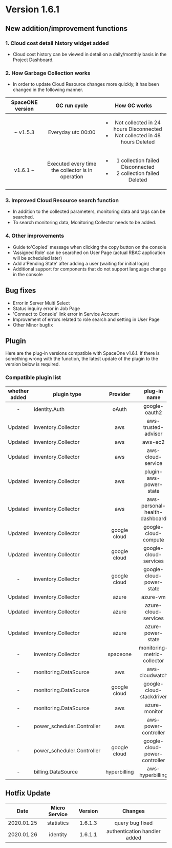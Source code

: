 # Version 1.6.1


## New addition/improvement functions

### 1. Cloud cost detail history widget added

- Cloud cost history can be viewed in detail on a daily/monthly basis in the Project Dashboard.

### 2. How Garbage Collection works

- In order to update Cloud Resource changes more quickly, it has been changed in the following manner.

|SpaceONE version|GC run cycle|How GC works|
|:---:|:---:|:---:|
|~ v1.5.3|Everyday utc 00:00|<ul><li>Not collected in 24 hours Disconnected</li><li>Not collected in 48 hours Deleted</li></ul> |
|v1.6.1 ~|Executed every time the collector is in operation|<ul><li>1 collection failed Disconnected</li><li>2 collection failed Deleted</li></ul>|

### 3. Improved Cloud Resource search function
- In addition to the collected parameters, monitoring data and tags can be searched.
- To search monitoring data, Monitoring Collector needs to be added.

### 4. Other improvements

- Guide to'Copied' message when clicking the copy button on the console
- 'Assigned Role' can be searched on User Page (actual RBAC application will be scheduled later)
- Add a'Pending State' after adding a user (waiting for initial login)
- Additional support for components that do not support language change in the console

## Bug fixes

- Error in Server Multi Select
- Status inquiry error in Job Page
- 'Connect to Console' link error in Service Account
- Improvement of errors related to role search and setting in User Page
- Other Minor bugfix


## Plugin
Here are the plug-in versions compatible with SpaceOne v1.6.1.
If there is something wrong with the function, the latest update of the plugin to the version below is required.

### Compatible plugin list

|whether added|plugin type|Provider|plug-in name|version|
|:---:|---|:---:|:---:|:---:|
|-|identity.Auth|oAuth|google-oauth2|v1.1|
|Updated|inventory.Collector|aws|aws-trusted-advisor|v1.2|
|Updated|inventory.Collector|aws|aws-ec2|v1.8|
|Updated|inventory.Collector|aws|aws-cloud-service|v1.6|
|Updated|inventory.Collector|aws|plugin-aws-power-state|v1.3|
|Updated|inventory.Collector|aws|aws-personal-health-dashboard|v1.1|
|Updated|inventory.Collector|google cloud|google-cloud-compute|v1.2.1|
|Updated|inventory.Collector|google cloud|google-cloud-services|v1.1.2|
|-|inventory.Collector|google cloud|google-cloud-power-state|v1.0|
|Updated|inventory.Collector|azure|azure-vm|v1.2.1|
|Updated|inventory.Collector|azure|azure-cloud-services|v1.1|
|Updated|inventory.Collector|azure|azure-power-state|v1.3|
|-|inventory.Collector|spaceone|monitoring-metric-collector|v1.0|
|-|monitoring.DataSource|aws|aws-cloudwatch|v1.1|
|-|monitoring.DataSource|google cloud|google-cloud-stackdriver|v1.0.3|
|-|monitoring.DataSource|aws|azure-monitor|v1.0|
|-|power_scheduler.Controller|aws|aws-power-controller|v1.0|
|-|power_scheduler.Controller|google cloud|google-cloud-power-controller|v1.0.1|
|-|billing.DataSource|hyperbilling|aws-hyperbilling|v1.0.2|


## Hotfix Update
|Date|Micro Service|Version|Changes|
|---|:---:|:---:|:---:|
|2020.01.25|statistics|1.6.1.3|query bug fixed|
|2020.01.26|identity|1.6.1.1|authentication handler added|




